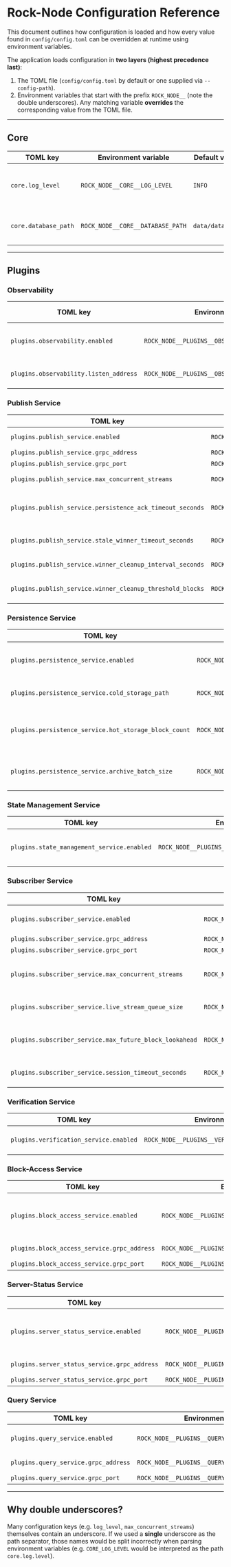 # Rock-Node Configuration Reference

This document outlines how configuration is loaded and how every value found in `config/config.toml` can be overridden at runtime using environment variables.

The application loads configuration in **two layers (highest precedence last)**:

1. The TOML file (`config/config.toml` by default or one supplied via `--config-path`).
2. Environment variables that start with the prefix `ROCK_NODE__` (note the double underscores). Any matching variable **overrides** the corresponding value from the TOML file.

---

## Core

| TOML key           | Environment variable                 | Default value   | Description                                     |
|--------------------|---------------------------------------|-----------------|-------------------------------------------------|
| `core.log_level`   | `ROCK_NODE__CORE__LOG_LEVEL`          | `INFO`          | Global log level for `tracing` (`TRACE`, `INFO` …) |
| `core.database_path` | `ROCK_NODE__CORE__DATABASE_PATH`    | `data/database` | Directory that stores RocksDB data              |

---

## Plugins

### Observability

| TOML key                               | Environment variable                                                  | Default value  | Description |
|----------------------------------------|------------------------------------------------------------------------|---------------|-------------|
| `plugins.observability.enabled`        | `ROCK_NODE__PLUGINS__OBSERVABILITY__ENABLED`                           | `true`        | Enable metrics & Grafana dashboards |
| `plugins.observability.listen_address` | `ROCK_NODE__PLUGINS__OBSERVABILITY__LISTEN_ADDRESS`                    | `0.0.0.0:9600`| HTTP bind address for metrics |

### Publish Service

| TOML key                                                    | Environment variable                                                                        | Default | Description |
|-------------------------------------------------------------|---------------------------------------------------------------------------------------------|---------|-------------|
| `plugins.publish_service.enabled`                           | `ROCK_NODE__PLUGINS__PUBLISH_SERVICE__ENABLED`                                              | `true`  | Enable gRPC publish service |
| `plugins.publish_service.grpc_address`                      | `ROCK_NODE__PLUGINS__PUBLISH_SERVICE__GRPC_ADDRESS`                                         | `0.0.0.0` | Bind address |
| `plugins.publish_service.grpc_port`                         | `ROCK_NODE__PLUGINS__PUBLISH_SERVICE__GRPC_PORT`                                            | `8090`  | Port |
| `plugins.publish_service.max_concurrent_streams`            | `ROCK_NODE__PLUGINS__PUBLISH_SERVICE__MAX_CONCURRENT_STREAMS`                               | `250`   | Max simultaneous gRPC streams |
| `plugins.publish_service.persistence_ack_timeout_seconds`   | `ROCK_NODE__PLUGINS__PUBLISH_SERVICE__PERSISTENCE_ACK_TIMEOUT_SECONDS`                      | `60`    | Seconds to wait for block persistence acknowledgement |
| `plugins.publish_service.stale_winner_timeout_seconds`      | `ROCK_NODE__PLUGINS__PUBLISH_SERVICE__STALE_WINNER_TIMEOUT_SECONDS`                         | `60`    | Timeout before re-electing stale winners |
| `plugins.publish_service.winner_cleanup_interval_seconds`   | `ROCK_NODE__PLUGINS__PUBLISH_SERVICE__WINNER_CLEANUP_INTERVAL_SECONDS`                      | `300`   | Interval between cleanup passes |
| `plugins.publish_service.winner_cleanup_threshold_blocks`   | `ROCK_NODE__PLUGINS__PUBLISH_SERVICE__WINNER_CLEANUP_THRESHOLD_BLOCKS`                      | `1000`  | Blocks kept before a winner entry is purged |

### Persistence Service

| TOML key                                                     | Environment variable                                                                         | Default | Description |
|--------------------------------------------------------------|------------------------------------------------------------------------------------------------|---------|-------------|
| `plugins.persistence_service.enabled`                        | `ROCK_NODE__PLUGINS__PERSISTENCE_SERVICE__ENABLED`                                            | `true`  | Enable tiered persistence plugin |
| `plugins.persistence_service.cold_storage_path`              | `ROCK_NODE__PLUGINS__PERSISTENCE_SERVICE__COLD_STORAGE_PATH`                                  | `data/cold_storage` | Directory for archived blocks |
| `plugins.persistence_service.hot_storage_block_count`        | `ROCK_NODE__PLUGINS__PERSISTENCE_SERVICE__HOT_STORAGE_BLOCK_COUNT`                            | `100`   | Blocks retained in hot RocksDB tier |
| `plugins.persistence_service.archive_batch_size`             | `ROCK_NODE__PLUGINS__PERSISTENCE_SERVICE__ARCHIVE_BATCH_SIZE`                                 | `100`   | Blocks moved to cold tier in one batch |

### State Management Service

| TOML key                                         | Environment variable                                                        | Default | Description |
|--------------------------------------------------|------------------------------------------------------------------------------|---------|-------------|
| `plugins.state_management_service.enabled`       | `ROCK_NODE__PLUGINS__STATE_MANAGEMENT_SERVICE__ENABLED`                      | `true`  | Enable state-management plugin |

### Subscriber Service

| TOML key                                                        | Environment variable                                                                 | Default | Description |
|-----------------------------------------------------------------|--------------------------------------------------------------------------------------|---------|-------------|
| `plugins.subscriber_service.enabled`                             | `ROCK_NODE__PLUGINS__SUBSCRIBER_SERVICE__ENABLED`                                     | `true`  | Enable gRPC subscriber service |
| `plugins.subscriber_service.grpc_address`                        | `ROCK_NODE__PLUGINS__SUBSCRIBER_SERVICE__GRPC_ADDRESS`                                | `0.0.0.0` | Bind address |
| `plugins.subscriber_service.grpc_port`                           | `ROCK_NODE__PLUGINS__SUBSCRIBER_SERVICE__GRPC_PORT`                                   | `6895`  | Port |
| `plugins.subscriber_service.max_concurrent_streams`              | `ROCK_NODE__PLUGINS__SUBSCRIBER_SERVICE__MAX_CONCURRENT_STREAMS`                      | `100`   | Max simultaneous gRPC streams |
| `plugins.subscriber_service.live_stream_queue_size`              | `ROCK_NODE__PLUGINS__SUBSCRIBER_SERVICE__LIVE_STREAM_QUEUE_SIZE`                      | `250`   | Buffer for live block streams |
| `plugins.subscriber_service.max_future_block_lookahead`         | `ROCK_NODE__PLUGINS__SUBSCRIBER_SERVICE__MAX_FUTURE_BLOCK_LOOKAHEAD`                  | `250`   | Max future blocks a client may request |
| `plugins.subscriber_service.session_timeout_seconds`             | `ROCK_NODE__PLUGINS__SUBSCRIBER_SERVICE__SESSION_TIMEOUT_SECONDS`                     | `60`    | Inactive session timeout |

### Verification Service

| TOML key                                   | Environment variable                                          | Default | Description |
|--------------------------------------------|---------------------------------------------------------------|---------|-------------|
| `plugins.verification_service.enabled`     | `ROCK_NODE__PLUGINS__VERIFICATION_SERVICE__ENABLED`           | `false` | Enable verification plugin |

### Block-Access Service

| TOML key                                        | Environment variable                                                         | Default | Description |
|-------------------------------------------------|-------------------------------------------------------------------------------|---------|-------------|
| `plugins.block_access_service.enabled`          | `ROCK_NODE__PLUGINS__BLOCK_ACCESS_SERVICE__ENABLED`                          | `true`  | Enable block-access gRPC service |
| `plugins.block_access_service.grpc_address`     | `ROCK_NODE__PLUGINS__BLOCK_ACCESS_SERVICE__GRPC_ADDRESS`                     | `0.0.0.0` | Bind address |
| `plugins.block_access_service.grpc_port`        | `ROCK_NODE__PLUGINS__BLOCK_ACCESS_SERVICE__GRPC_PORT`                        | `6791`  | Port |

### Server-Status Service

| TOML key                                          | Environment variable                                                            | Default | Description |
|---------------------------------------------------|---------------------------------------------------------------------------------|---------|-------------|
| `plugins.server_status_service.enabled`           | `ROCK_NODE__PLUGINS__SERVER_STATUS_SERVICE__ENABLED`                            | `true`  | Enable server-status gRPC service |
| `plugins.server_status_service.grpc_address`      | `ROCK_NODE__PLUGINS__SERVER_STATUS_SERVICE__GRPC_ADDRESS`                       | `0.0.0.0` | Bind address |
| `plugins.server_status_service.grpc_port`         | `ROCK_NODE__PLUGINS__SERVER_STATUS_SERVICE__GRPC_PORT`                          | `6792`  | Port |

### Query Service

| TOML key                                 | Environment variable                                             | Default | Description |
|------------------------------------------|------------------------------------------------------------------|---------|-------------|
| `plugins.query_service.enabled`          | `ROCK_NODE__PLUGINS__QUERY_SERVICE__ENABLED`                     | `true`  | Enable query gRPC service |
| `plugins.query_service.grpc_address`     | `ROCK_NODE__PLUGINS__QUERY_SERVICE__GRPC_ADDRESS`                | `0.0.0.0` | Bind address |
| `plugins.query_service.grpc_port`        | `ROCK_NODE__PLUGINS__QUERY_SERVICE__GRPC_PORT`                   | `6793`  | Port |

---

## Why double underscores?

Many configuration keys (e.g. `log_level`, `max_concurrent_streams`) themselves contain an underscore. If we used a **single** underscore as the path separator, those names would be split incorrectly when parsing environment variables (e.g. `CORE_LOG_LEVEL` would be interpreted as the path `core.log.level`).
